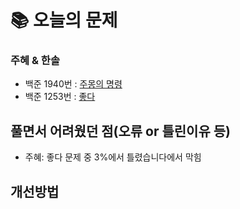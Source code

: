  # 📚 오늘의 문제

### 주혜 & 한솔
- 백준 1940번 : [주몽의 명령](https://www.acmicpc.net/problem/1940)
- 백준 1253번 : [좋다](https://www.acmicpc.net/problem/1253)

## 풀면서 어려웠던 점(오류 or 틀린이유 등)
- 주혜: 좋다 문제 중 3%에서 틀렸습니다에서 막힘

## 개선방법


